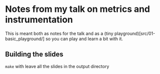 # Notes from my talk on metrics and instrumentation

This is meant both as notes for the talk and as a (tiny playground)[src/01-basic_playground/] so you can play and learn a bit with it.

## Building the slides

```make``` with leave all the slides in the output directory

